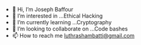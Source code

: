 - 👋 Hi, I’m Joseph Baffour
- 👀 I’m interested in ...Ethical Hacking
- 🌱 I’m currently learning ...Cryptography
- 💞️ I’m looking to collaborate on ...Code bashes
- 📫 How to reach me luthrashambatti@gmail.com

<!---
luthra-ui/luthra-ui is a ✨ special ✨ repository because its `README.md` (this file) appears on your GitHub profile.
You can click the Preview link to take a look at your changes.
--->
